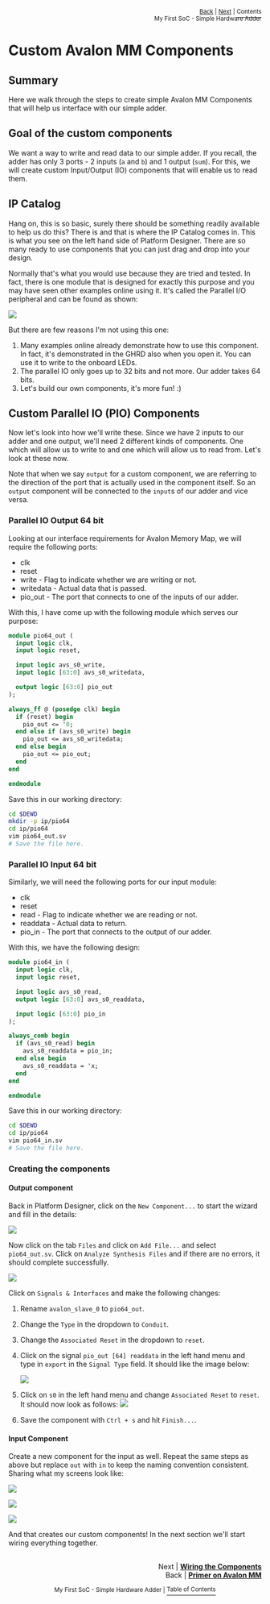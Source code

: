<p align="right"><sup><a href="Simple-Hardware-Adder_-Primer-on-Avalon-Memory-Map-Interface.md">Back</a> | <a href="Simple-Hardware-Adder_-Wiring-the-components.md">Next</a> | </sup><a href="../README.md#my-first-soc---simple-hardware-adder"><sup>Contents</sup></a>
<br/>
<sup>My First SoC - Simple Hardware Adder</sup></p>

# Custom Avalon MM Components

## Summary

Here we walk through the steps to create simple Avalon MM Components that will help us interface with our simple adder.

## Goal of the custom components

We want a way to write and read data to our simple adder. If you recall, the adder has only 3 ports - 2 inputs (`a` and `b`) and 1 output (`sum`). For this, we will create custom Input/Output (IO) components that will enable us to read them.

## IP Catalog

Hang on, this is so basic, surely there should be something readily available to help us do this? There is and that is where the IP Catalog comes in. This is what you see on the left hand side of Platform Designer. There are so many ready to use components that you can just drag and drop into your design.

Normally that's what you would use because they are tried and tested. In fact, there is one module that is designed for exactly this purpose and you may have seen other examples online using it. It's called the Parallel I/O peripheral and can be found as shown:

![](images/parallel_io.png)

But there are few reasons I'm not using this one:

1. Many examples online already demonstrate how to use this component. In fact, it's demonstrated in the GHRD also when you open it. You can use it to write to the onboard LEDs.
2. The parallel IO only goes up to 32 bits and not more. Our adder takes 64 bits.
3. Let's build our own components, it's more fun! :)

## Custom Parallel IO (PIO) Components

Now let's look into how we'll write these. Since we have 2 inputs to our adder and one output, we'll need 2 different kinds of components. One which will allow us to write to and one which will allow us to read from. Let's look at these now.

Note that when we say `output` for a custom component, we are referring to the direction of the port that is actually used in the component itself. So an `output` component will be connected to the `input`s of our adder and vice versa.

### Parallel IO Output 64 bit

Looking at our interface requirements for Avalon Memory Map, we will require the following ports:

- clk
- reset
- write - Flag to indicate whether we are writing or not.
- writedata - Actual data that is passed.
- pio_out - The port that connects to one of the inputs of our adder.

With this, I have come up with the following module which serves our purpose:

```systemverilog
module pio64_out (
  input logic clk,
  input logic reset,

  input logic avs_s0_write,
  input logic [63:0] avs_s0_writedata,

  output logic [63:0] pio_out
);

always_ff @ (posedge clk) begin
  if (reset) begin
    pio_out <= '0;
  end else if (avs_s0_write) begin
    pio_out <= avs_s0_writedata;
  end else begin
    pio_out <= pio_out;
  end
end

endmodule
```

Save this in our working directory:

```bash
cd $DEWD
mkdir -p ip/pio64
cd ip/pio64
vim pio64_out.sv
# Save the file here.
```

### Parallel IO Input 64 bit

Similarly, we will need the following ports for our input module:

- clk
- reset
- read - Flag to indicate whether we are reading or not.
- readdata - Actual data to return.
- pio_in - The port that connects to the output of our adder.

With this, we have the following design:

```systemverilog
module pio64_in (
  input logic clk,
  input logic reset,

  input logic avs_s0_read,
  output logic [63:0] avs_s0_readdata,

  input logic [63:0] pio_in
);

always_comb begin
  if (avs_s0_read) begin
    avs_s0_readdata = pio_in;
  end else begin
    avs_s0_readdata = 'x;
  end
end

endmodule
```

Save this in our working directory:

```bash
cd $DEWD
cd ip/pio64
vim pio64_in.sv
# Save the file here.
```

### Creating the components

#### Output component

Back in Platform Designer, click on the `New Component...` to start the wizard and fill in the details:

![](images/pio64_out_1.png)

Now click on the tab `Files` and click on `Add File...` and select `pio64_out.sv`. Click on `Analyze Synthesis Files` and if there are no errors, it should complete successfully.

![](images/pio64_out_2.png)

Click on `Signals & Interfaces` and make the following changes:

1. Rename `avalon_slave_0` to `pio64_out`.

2. Change the `Type` in the dropdown to `Conduit`.

3. Change the `Associated Reset` in the dropdown to `reset`.

4. Click on the signal `pio_out [64] readdata` in the left hand menu and type in `export` in the `Signal Type` field. It should like the image below:

   ![](images/pio_out_3.png)

5. Click on `s0` in the left hand menu and change `Associated Reset` to `reset`. It should now look as follows:
   ![](images/pio_out_4.png)

6. Save the component with `Ctrl + s` and hit `Finish...`.

#### Input Component

Create a new component for the input as well. Repeat the same steps as above but replace `out` with `in` to keep the naming convention consistent. Sharing what my screens look like:

![](images/pio_in_1.png)

![](images/pio_in_2.png)

![](images/pio_in_3.png)

And that creates our custom components! In the next section we'll start wiring everything together.

##

<p align="right">Next | <b><a href="Simple-Hardware-Adder_-Wiring-the-components.md">Wiring the Components</a></b>
<br/>
Back | <b><a href="Simple-Hardware-Adder_-Primer-on-Avalon-Memory-Map-Interface.md">Primer on Avalon MM</a></p>
</b><p align="center"><sup>My First SoC - Simple Hardware Adder | </sup><a href="../README.md#my-first-soc---simple-hardware-adder"><sup>Table of Contents</sup></a></p>
